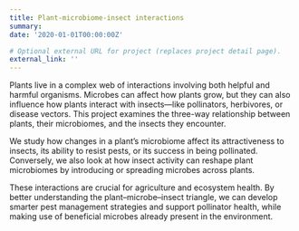 ```yaml
---
title: Plant-microbiome-insect interactions
summary: 
date: '2020-01-01T00:00:00Z'

# Optional external URL for project (replaces project detail page).
external_link: ''
---
```


Plants live in a complex web of interactions involving both helpful and harmful organisms. Microbes can affect how plants grow, but they can also influence how plants interact with insects—like pollinators, herbivores, or disease vectors. This project examines the three-way relationship between plants, their microbiomes, and the insects they encounter.

We study how changes in a plant’s microbiome affect its attractiveness to insects, its ability to resist pests, or its success in being pollinated. Conversely, we also look at how insect activity can reshape plant microbiomes by introducing or spreading microbes across plants.

These interactions are crucial for agriculture and ecosystem health. By better understanding the plant–microbe–insect triangle, we can develop smarter pest management strategies and support pollinator health, while making use of beneficial microbes already present in the environment.